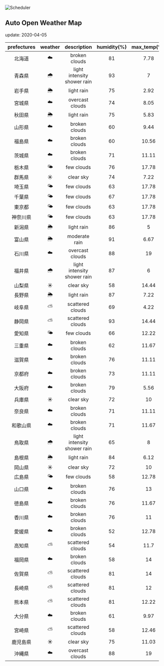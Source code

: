 ![Scheduler](https://github.com/miya/auto_open_weather_map/workflows/Scheduler/badge.svg)
## Auto Open Weather Map
update: 2020-04-05

|prefectures|weather|description|humidity(%)|max_temp(℃)|min_temp(℃)|
|:-----------:|:------------:|:------------:|:-----------:|:------------:|:-----------:|
|北海道|☁️|broken clouds|81|7.78|5.56|
|青森県|🌧|light intensity shower rain|93|7|4.44|
|岩手県|🌦|light rain|75|2.92|2.92|
|宮城県|☁️|overcast clouds|74|8.05|8.05|
|秋田県|🌦|light rain|75|5.83|5.83|
|山形県|☁️|broken clouds|60|9.44|8.33|
|福島県|☁️|broken clouds|60|10.56|6.67|
|茨城県|☁️|broken clouds|71|11.11|10|
|栃木県|🌤|few clouds|76|17.78|13|
|群馬県|☀️|clear sky|74|7.22|3.33|
|埼玉県|🌤|few clouds|63|17.78|13.33|
|千葉県|🌤|few clouds|67|17.78|13.33|
|東京都|🌤|few clouds|63|17.78|13.33|
|神奈川県|🌤|few clouds|63|17.78|13.33|
|新潟県|🌦|light rain|86|5|5|
|富山県|🌦|moderate rain|91|6.67|3.89|
|石川県|☁️|overcast clouds|88|19|16.67|
|福井県|🌧|light intensity shower rain|87|6|6|
|山梨県|☀️|clear sky|58|14.44|9.44|
|長野県|🌦|light rain|87|7.22|3.33|
|岐阜県|⛅️|scattered clouds|69|4.22|4.22|
|静岡県|⛅️|scattered clouds|93|14.44|9.44|
|愛知県|🌤|few clouds|66|12.22|11.67|
|三重県|☁️|broken clouds|62|11.67|11.67|
|滋賀県|☁️|broken clouds|76|11.11|5|
|京都府|☁️|broken clouds|73|11.11|5.56|
|大阪府|☁️|broken clouds|79|5.56|5.56|
|兵庫県|☀️|clear sky|72|10|5.56|
|奈良県|☁️|broken clouds|71|11.11|10|
|和歌山県|☁️|broken clouds|71|11.67|9.44|
|鳥取県|🌧|light intensity shower rain|65|8|8|
|島根県|🌦|light rain|84|6.12|6.12|
|岡山県|☀️|clear sky|72|10|8.33|
|広島県|🌤|few clouds|58|12.78|10.56|
|山口県|☁️|broken clouds|76|13|13|
|徳島県|☁️|broken clouds|76|11.67|9.44|
|香川県|☁️|broken clouds|76|11|8.33|
|愛媛県|☁️|broken clouds|52|12.78|12.78|
|高知県|⛅️|scattered clouds|54|11.7|11.7|
|福岡県|☁️|broken clouds|58|14|11.11|
|佐賀県|⛅️|scattered clouds|81|14|11.11|
|長崎県|⛅️|scattered clouds|81|12|12|
|熊本県|⛅️|scattered clouds|81|12.22|11.67|
|大分県|☁️|broken clouds|61|9.97|9.97|
|宮崎県|⛅️|scattered clouds|58|12.46|12.46|
|鹿児島県|☀️|clear sky|75|11.03|11.03|
|沖縄県|☁️|overcast clouds|88|19|17.78|
